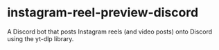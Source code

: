# instagram-reel-preview-discord
 
A Discord bot that posts Instagram reels (and video posts) onto Discord using the yt-dlp library.